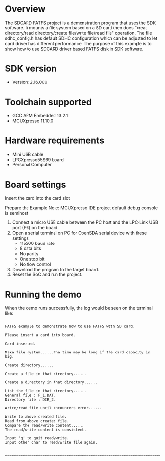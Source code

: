 Overview
========
The SDCARD FATFS project is a demonstration program that uses the SDK software. It mounts a file 
system based on a SD card then does "creat directory/read directory/create file/write file/read file"
operation. The file sdhc_config.h has default SDHC configuration which can be adjusted to let card
driver has different performance. The purpose of this example is to show how to use SDCARD driver 
based FATFS disk in SDK software.

SDK version
===========
- Version: 2.16.000

Toolchain supported
===================
- GCC ARM Embedded  13.2.1
- MCUXpresso  11.10.0

Hardware requirements
=====================
- Mini USB cable
- LPCXpresso55S69 board
- Personal Computer

Board settings
==============
Insert the card into the card slot

Prepare the Example
Note: MCUXpresso IDE project default debug console is semihost
1. Connect a micro USB cable between the PC host and the LPC-Link USB port (P6) on the board.
2. Open a serial terminal on PC for OpenSDA serial device with these settings:
   - 115200 baud rate
   - 8 data bits
   - No parity
   - One stop bit
   - No flow control
3. Download the program to the target board.
4. Reset the SoC and run the project.

Running the demo
================
When the demo runs successfully, the log would be seen on the terminal like:

~~~~~~~~~~~~~~~~~~~~~~~~~~~~~~~~~~~~~~~~~~~~~~~~~~~~~~~~~~~~~~~~~~~~~~~~~~~~~~~~~~~

FATFS example to demonstrate how to use FATFS with SD card.

Please insert a card into board.

Card inserted.

Make file system......The time may be long if the card capacity is big.

Create directory......

Create a file in that directory......

Create a directory in that directory......

List the file in that directory......
General file : F_1.DAT.
Directory file : DIR_2.

Write/read file until encounters error......

Write to above created file.
Read from above created file.
Compare the read/write content......
The read/write content is consistent.

Input 'q' to quit read/write.
Input other char to read/write file again.

​~~~~~~~~~~~~~~~~~~~~~~~~~~~~~~~~~~~~~~~~~~~~~~~~~~~~~~~~~~~~~~~~~~~~~~~~~~~~~~~~~~~~~

~~~~~~~~~~~~~~~~~~~~~~~~~~~~~~~~~~~~~~~~~~~~~~~~~~~~~~~~~~~~~~~~~~~~~~~~~~~~~~~~~~~
